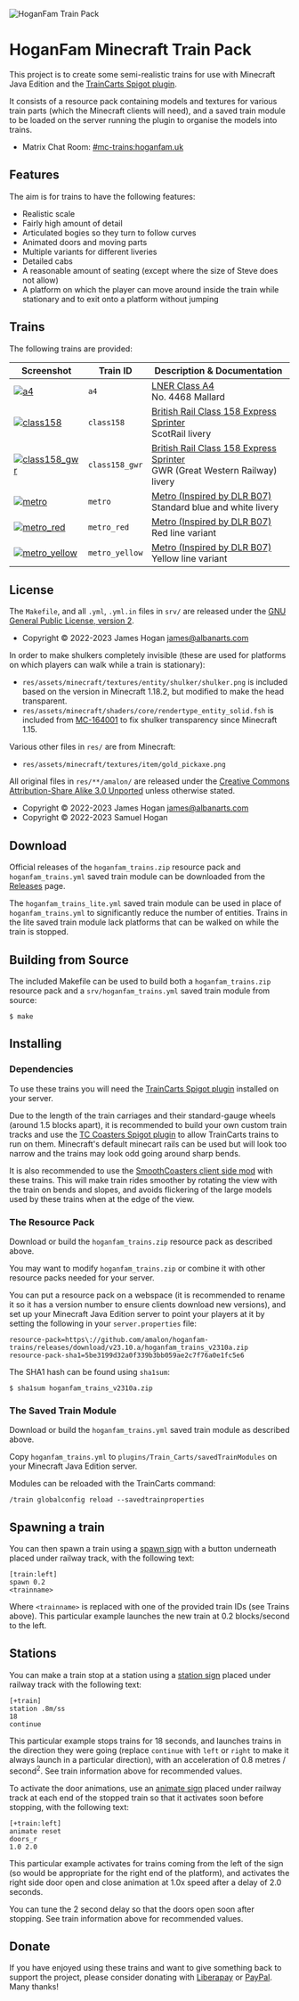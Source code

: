 ![HoganFam Train Pack](docs/banner.jpg)

HoganFam Minecraft Train Pack
=============================

This project is to create some semi-realistic trains for use with Minecraft
Java Edition and the [TrainCarts Spigot plugin].

It consists of a resource pack containing models and textures for various train
parts (which the Minecraft clients will need), and a saved train module to be
loaded on the server running the plugin to organise the models into trains.

- Matrix Chat Room: [\#mc-trains:hoganfam.uk](https://matrix.to/#/#mc-trains:hoganfam.uk?via=hoganfam.uk)


Features
--------

The aim is for trains to have the following features:
 - Realistic scale
 - Fairly high amount of detail
 - Articulated bogies so they turn to follow curves
 - Animated doors and moving parts
 - Multiple variants for different liveries
 - Detailed cabs
 - A reasonable amount of seating (except where the size of Steve does not
   allow)
 - A platform on which the player can move around inside the train while
   stationary and to exit onto a platform without jumping


Trains
------

The following trains are provided:

Screenshot                                                          | Train ID        | Description & Documentation
--------------------------------------------------------------------|-----------------|-------------
[![a4](docs/a4_thumb.jpg)](./docs/a4.md)                            | `a4`            | [LNER Class A4](./docs/a4.md)<br/>No. 4468 Mallard
[![class158](docs/class158_thumb.jpg)](./docs/class158.md)          | `class158`      | [British Rail Class 158 Express Sprinter](./docs/class158.md)<br/>ScotRail livery
[![class158\_gwr](docs/class158_gwr_thumb.jpg)](./docs/class158.md) | `class158_gwr`  | [British Rail Class 158 Express Sprinter](./docs/class158.md)<br/>GWR (Great Western Railway) livery
[![metro](docs/metro_thumb.jpg)](./docs/metro.md)                   | `metro`         | [Metro (Inspired by DLR B07)](./docs/metro.md)<br/>Standard blue and white livery
[![metro\_red](docs/metro_red_thumb.jpg)](./docs/metro.md)          | `metro_red`     | [Metro (Inspired by DLR B07)](./docs/metro.md)<br/>Red line variant
[![metro\_yellow](docs/metro_yellow_thumb.jpg)](./docs/metro.md)    | `metro_yellow`  | [Metro (Inspired by DLR B07)](./docs/metro.md)<br/>Yellow line variant


License 
-------

The `Makefile`, and all `.yml`, `.yml.in` files in `srv/` are released under
the [GNU General Public License, version 2].
 - Copyright © 2022-2023 James Hogan <james@albanarts.com>

In order to make shulkers completely invisible (these are used for platforms on
which players can walk while a train is stationary):
 - `res/assets/minecraft/textures/entity/shulker/shulker.png` is included based
   on the version in Minecraft 1.18.2, but modified to make the head
   transparent.
 - `res/assets/minecraft/shaders/core/rendertype_entity_solid.fsh` is included
   from [MC-164001](https://bugs.mojang.com/browse/MC-164001) to fix shulker
   transparency since Minecraft 1.15.

Various other files in `res/` are from Minecraft:
 - `res/assets/minecraft/textures/item/gold_pickaxe.png`

All original files in `res/**/amalon/` are released under the [Creative Commons
Attribution-Share Alike 3.0 Unported] unless otherwise stated.
 - Copyright © 2022-2023 James Hogan <james@albanarts.com>
 - Copyright © 2022-2023 Samuel Hogan


Download
--------

Official releases of the `hoganfam_trains.zip` resource pack and
`hoganfam_trains.yml` saved train module can be downloaded from the
[Releases](https://github.com/amalon/hoganfam-trains/releases/) page.

The `hoganfam_trains_lite.yml` saved train module can be used in place of
`hoganfam_trains.yml` to significantly reduce the number of entities. Trains in
the lite saved train module lack platforms that can be walked on while the
train is stopped.


Building from Source
--------------------

The included Makefile can be used to build both a `hoganfam_trains.zip`
resource pack and a `srv/hoganfam_trains.yml` saved train module from source:

```shell
$ make
```


Installing
----------

### Dependencies

To use these trains you will need the [TrainCarts Spigot plugin] installed on
your server.

Due to the length of the train carriages and their standard-gauge wheels
(around 1.5 blocks apart), it is recommended to build your own custom train
tracks and use the [TC Coasters Spigot plugin] to allow TrainCarts trains to
run on them. Minecraft's default minecart rails can be used but will look too
narrow and the trains may look odd going around sharp bends.

It is also recommended to use the [SmoothCoasters client side mod] with these
trains. This will make train rides smoother by rotating the view with the
train on bends and slopes, and avoids flickering of the large models used by
these trains when at the edge of the view.


### The Resource Pack

Download or build the `hoganfam_trains.zip` resource pack as described above.

You may want to modify `hoganfam_trains.zip` or combine it with other resource
packs needed for your server.

You can put a resource pack on a webspace (it is recommended to rename it so it
has a version number to ensure clients download new versions), and set up your
Minecraft Java Edition server to point your players at it by setting the
following in your `server.properties` file:

```
resource-pack=https\://github.com/amalon/hoganfam-trains/releases/download/v23.10.a/hoganfam_trains_v2310a.zip
resource-pack-sha1=5be3199d32a0f339b3bb059ae2c7f76a0e1fc5e6
```

The SHA1 hash can be found using `sha1sum`:

```shell
$ sha1sum hoganfam_trains_v2310a.zip
```

### The Saved Train Module

Download or build the `hoganfam_trains.yml` saved train module as described
above.

Copy `hoganfam_trains.yml` to `plugins/Train_Carts/savedTrainModules` on your
Minecraft Java Edition server.

Modules can be reloaded with the TrainCarts command:

```
/train globalconfig reload --savedtrainproperties
```


Spawning a train
----------------

You can then spawn a train using a [spawn
sign](https://wiki.traincarts.net/p/TrainCarts/Signs/Spawner) with a button
underneath placed under railway track, with the following text:
```
[train:left]
spawn 0.2
<trainname>
```

Where `<trainname>` is replaced with one of the provided train IDs (see Trains
above). This particular example launches the new train at 0.2 blocks/second to
the left.


Stations
--------

You can make a train stop at a station using a [station
sign](https://wiki.traincarts.net/p/TrainCarts/Signs/Station) placed under
railway track with the following text:
```
[+train]
station .8m/ss
18
continue
```

This particular example stops trains for 18 seconds, and launches trains in the
direction they were going (replace `continue` with `left` or `right` to make it
always launch in a particular direction), with an acceleration of 0.8 metres /
second<sup>2</sup>. See train information above for recommended values.

To activate the door animations, use an [animate
sign](https://wiki.traincarts.net/p/TrainCarts/Signs/Animate) placed under
railway track at each end of the stopped train so that it activates soon before
stopping, with the following text:
```
[+train:left]
animate reset
doors_r
1.0 2.0
```

This particular example activates for trains coming from the left of the sign
(so would be appropriate for the right end of the platform), and activates the
right side door open and close animation at 1.0x speed after a delay of 2.0
seconds.

You can tune the 2 second delay so that the doors open soon after stopping. See
train information above for recommended values.


Donate
------

If you have enjoyed using these trains and want to give something back to
support the project, please consider donating with
[Liberapay](https://liberapay.com/jameshogan/donate) or
[PayPal](https://www.paypal.me/jamesahogan). Many thanks!


[TrainCarts Spigot plugin]: https://www.spigotmc.org/resources/traincarts.39592/
[TC Coasters Spigot plugin]: https://www.spigotmc.org/resources/tc-coasters.59583/
[SmoothCoasters client side mod]: https://modrinth.com/mod/smoothcoasters
[GNU General Public License, version 2]: https://www.gnu.org/licenses/old-licenses/gpl-2.0.html
[Creative Commons Attribution-Share Alike 3.0 Unported]: https://creativecommons.org/licenses/by-sa/3.0/
